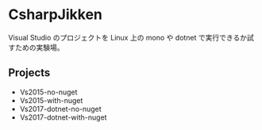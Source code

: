# CsharpJikken
Visual Studio のプロジェクトを Linux 上の mono や dotnet で実行できるか試すための実験場。

## Projects
- Vs2015-no-nuget
- Vs2015-with-nuget
- Vs2017-dotnet-no-nuget
- Vs2017-dotnet-with-nuget

